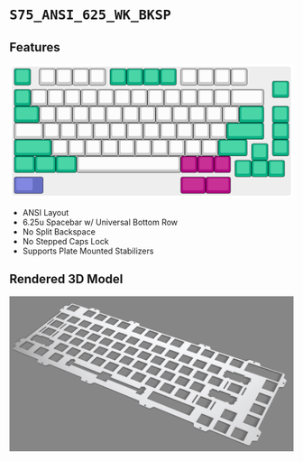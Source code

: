 # `S75_ANSI_625_WK_BKSP`

## Features

![ANSI, 6.25u Spacebar, WinKey, No Split Backspace](./S75_ANSI_625_WK_BKSP.svg)

- ANSI Layout
- 6.25u Spacebar w/ Universal Bottom Row
- No Split Backspace
- No Stepped Caps Lock
- Supports Plate Mounted Stabilizers

## Rendered 3D Model

![Rendered Plate (Aluminium)](./S75_ANSI_625_WK_BKSP_Rendered.png)
